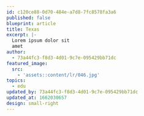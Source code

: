 ```yaml
---
id: c120ce88-0d70-484e-a7d8-7fc8578fa3a6
published: false
blueprint: article
title: Texas
excerpt: |-
  Lorem ipsum dolor sit
  amet
author:
  - 73a44fc3-f8d3-4d01-9c7e-095429bb71dc
featured_image:
  src:
    - 'assets::content/lr/046.jpg'
topics:
  - edu
updated_by: 73a44fc3-f8d3-4d01-9c7e-095429bb71dc
updated_at: 1662030657
design: small-right
---
```

